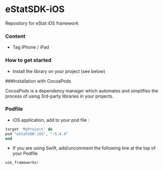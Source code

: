 # eStatSDK-iOS
Repository for eStat iOS framework

### Content
* Tag iPhone / iPad

### How to get started
- Install the library on your project (see below)

###Installation with CocoaPods

CocoaPods is a dependency manager which automates and simplifies the process of using 3rd-party libraries in your projects.

### Podfile

- iOS application, add to your pod file : 

```ruby
target 'MyProject' do
pod "eStatSDK-iOS", "~5.4.4"
end
```

- If you are using Swift, add/uncomment the following line at the top of your Podfile

```ruby
use_frameworks!
```
 
